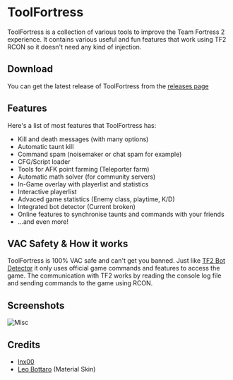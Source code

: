 # ToolFortress
ToolFortress is a collection of various tools to improve the Team Fortress 2 experience.
It contains various useful and fun features that work using TF2 RCON so it doesn't need any kind of injection.

## Download 
You can get the latest release of ToolFortress from the [releases page](https://github.com/lnx00/ToolFortress/releases)

## Features
Here's a list of most features that ToolFortress has:
- Kill and death messages (with many options)
- Automatic taunt kill
- Command spam (noisemaker or chat spam for example)
- CFG/Script loader
- Tools for AFK point farming (Teleporter farm)
- Automatic math solver (for community servers)
- In-Game overlay with playerlist and statistics
- Interactive playerlist
- Advaced game statistics (Enemy class, playtime, K/D)
- Integrated bot detector (Current broken)
- Online features to synchronise taunts and commands with your friends
- ...and even more!

## VAC Safety & How it works
ToolFortress is 100% VAC safe and can't get you banned. Just like [TF2 Bot Detector](https://github.com/PazerOP/tf2_bot_detector) it only uses official game commands and features to access the game. The communication with TF2 works by reading the console log file and sending commands to the game using RCON.

## Screenshots
![Misc](https://i.imgur.com/GgZk0qp.png)

## Credits
- [lnx00](https://github.com/lnx00)
- [Leo Bottaro](https://github.com/leocb) (Material Skin)
